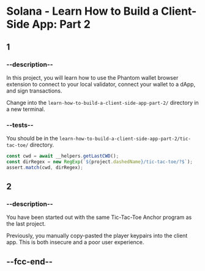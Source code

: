 # Solana - Learn How to Build a Client-Side App: Part 2

## 1

### --description--

In this project, you will learn how to use the Phantom wallet browser extension to connect to your local validator, connect your wallet to a dApp, and sign transactions.

Change into the `learn-how-to-build-a-client-side-app-part-2/` directory in a new terminal.

### --tests--

You should be in the `learn-how-to-build-a-client-side-app-part-2/tic-tac-toe/` directory.

```js
const cwd = await __helpers.getLastCWD();
const dirRegex = new RegExp(`${project.dashedName}/tic-tac-toe/?$`);
assert.match(cwd, dirRegex);
```

## 2

### --description--

You have been started out with the same Tic-Tac-Toe Anchor program as the last project.

Previously, you manually copy-pasted the player keypairs into the client app. This is both insecure and a poor user experience.

## --fcc-end--
